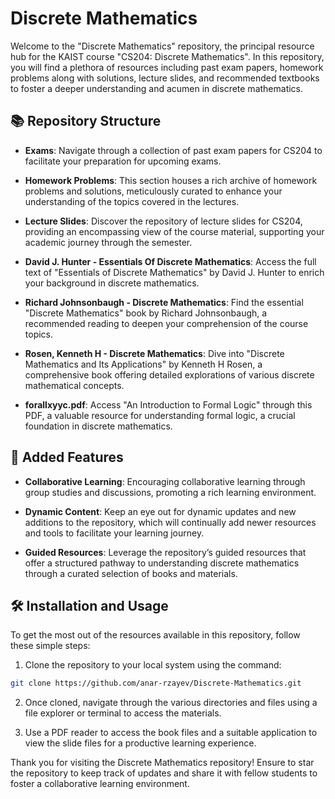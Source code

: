 # Discrete Mathematics

Welcome to the "Discrete Mathematics" repository, the principal resource hub for the KAIST course "CS204: Discrete Mathematics". In this repository, you will find a plethora of resources including past exam papers, homework problems along with solutions, lecture slides, and recommended textbooks to foster a deeper understanding and acumen in discrete mathematics.

## 📚 Repository Structure

- **Exams**: Navigate through a collection of past exam papers for CS204 to facilitate your preparation for upcoming exams.

- **Homework Problems**: This section houses a rich archive of homework problems and solutions, meticulously curated to enhance your understanding of the topics covered in the lectures.

- **Lecture Slides**: Discover the repository of lecture slides for CS204, providing an encompassing view of the course material, supporting your academic journey through the semester.

- **David J. Hunter - Essentials Of Discrete Mathematics**: Access the full text of "Essentials of Discrete Mathematics" by David J. Hunter to enrich your background in discrete mathematics.

- **Richard Johnsonbaugh - Discrete Mathematics**: Find the essential "Discrete Mathematics" book by Richard Johnsonbaugh, a recommended reading to deepen your comprehension of the course topics.

- **Rosen, Kenneth H - Discrete Mathematics**: Dive into "Discrete Mathematics and Its Applications" by Kenneth H Rosen, a comprehensive book offering detailed explorations of various discrete mathematical concepts.

- **forallxyyc.pdf**: Access "An Introduction to Formal Logic" through this PDF, a valuable resource for understanding formal logic, a crucial foundation in discrete mathematics.

## 💼 Added Features

- **Collaborative Learning**: Encouraging collaborative learning through group studies and discussions, promoting a rich learning environment.

- **Dynamic Content**: Keep an eye out for dynamic updates and new additions to the repository, which will continually add newer resources and tools to facilitate your learning journey.

- **Guided Resources**: Leverage the repository’s guided resources that offer a structured pathway to understanding discrete mathematics through a curated selection of books and materials.

## 🛠️ Installation and Usage

To get the most out of the resources available in this repository, follow these simple steps:

1. Clone the repository to your local system using the command:

```sh
git clone https://github.com/anar-rzayev/Discrete-Mathematics.git
```

2. Once cloned, navigate through the various directories and files using a file explorer or terminal to access the materials.

3. Use a PDF reader to access the book files and a suitable application to view the slide files for a productive learning experience.

Thank you for visiting the Discrete Mathematics repository! Ensure to star the repository to keep track of updates and share it with fellow students to foster a collaborative learning environment.
